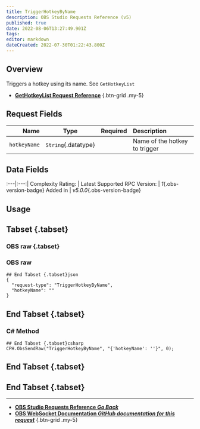 ```yaml
---
title: TriggerHotkeyByName
description: OBS Studio Requests Reference (v5)
published: true
date: 2022-08-06T13:27:49.901Z
tags: 
editor: markdown
dateCreated: 2022-07-30T01:22:43.800Z
---
```


## Overview
Triggers a hotkey using its name. See `GetHotkeyList`
- [<i class="mdi mdi-keyboard"></i>**GetHotkeyList Request Reference**](/en/Broadcasters/OBS/Requests/General-Requests/GetHotkeyList)
{.btn-grid .my-5}

## Request Fields
Name | Type | Required| Description |
----:|:----:|:-------:|:------------|
`hotkeyName` | `String`{.datatype} | <i class="mdi mdi-check-bold"></i> | Name of the hotkey to trigger	

## Data Fields
:---|:---:|
Complexity Rating: | <span class="stars stars--3"></span>
Latest Supported RPC Version: | *1*{.obs-version-badge}
Added in | *v5.0.0*{.obs-version-badge}

## Usage
## Tabset {.tabset}
### OBS raw {.tabset}
### OBS raw
```
## End Tabset {.tabset}json
{
  "request-type": "TriggerHotkeyByName",
  "hotkeyName": ""
}
```
## End Tabset {.tabset}

### C# Method
```
## End Tabset {.tabset}csharp
CPH.ObsSendRaw("TriggerHotkeyByName", "{'hotkeyName': ''}", 0);
```
## End Tabset {.tabset}
## End Tabset {.tabset}
---

- [<i class="mdi mdi-chevron-left"></i>**OBS Studio Requests Reference *Go Back***](/en/Broadcasters/OBS/Requests)
- [<i class="mdi mdi-github"></i>**OBS WebSocket Documentation *GitHub documentation for this request***](https://github.com/obsproject/obs-websocket/blob/master/docs/generated/protocol.md#triggerhotkeybyname)
{.btn-grid .my-5}